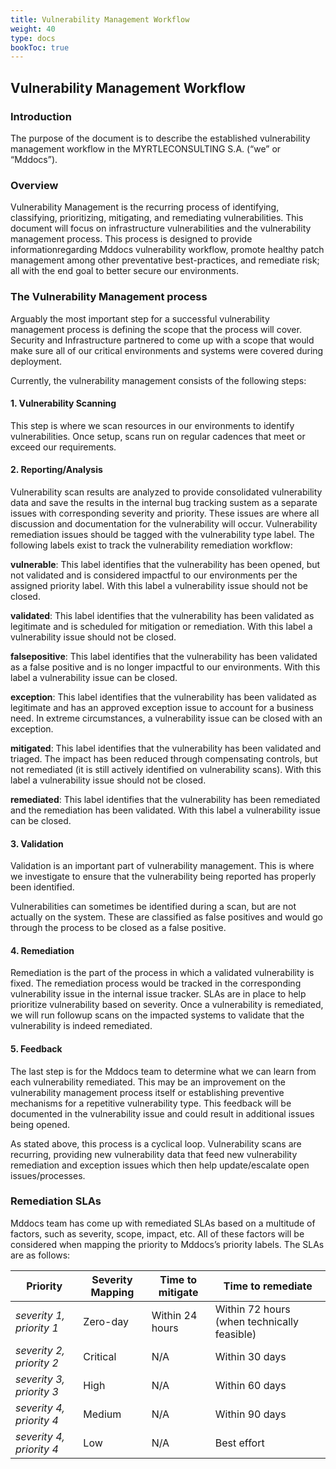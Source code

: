 ```yaml
---
title: Vulnerability Management Workflow
weight: 40
type: docs
bookToc: true
---
```


## Vulnerability Management Workflow

### Introduction

The purpose of the document is to describe the established vulnerability management workflow in the MYRTLECONSULTING S.A. (“we” or “Mddocs”).

### Overview

Vulnerability Management is the recurring process of identifying, classifying, prioritizing, mitigating, and remediating vulnerabilities. This document will focus on infrastructure vulnerabilities and the vulnerability management process. This process is designed to provide informationregarding Mddocs vulnerability workflow, promote healthy patch management among other preventative best-practices, and remediate risk; all with the end goal to better secure our environments.

### The Vulnerability Management process

Arguably the most important step for a successful vulnerability management process is defining the scope that the process will cover. Security and Infrastructure partnered to come up with a scope that would make sure all of our critical environments and systems were covered during deployment.

Currently, the vulnerability management consists of the following steps: 

#### 1. Vulnerability Scanning

This step is where we scan resources in our environments to identify vulnerabilities. Once setup, scans run on regular cadences that meet or exceed our requirements.

#### 2. Reporting/Analysis

Vulnerability scan results are analyzed to provide consolidated vulnerability data and save the results in the internal bug tracking sustem as a separate issues with corresponding severity and priority.
 These issues are where all discussion and documentation for the vulnerability will occur. Vulnerability remediation issues should be tagged with the vulnerability type label. The following labels exist to track the vulnerability remediation workflow:

**vulnerable**: This label identifies that the vulnerability has been opened, but not validated and is considered impactful to our environments per the assigned priority label. With this label a vulnerability issue should not be closed.

**validated**: This label identifies that the vulnerability has been validated as legitimate and is scheduled for mitigation or remediation. With this label a vulnerability issue should not be closed.

**falsepositive**: This label identifies that the vulnerability has been validated as a false positive and is no longer impactful to our environments. With this label a vulnerability issue can be closed.

**exception**: This label identifies that the vulnerability has been validated as legitimate and has an approved exception issue to account for a business need. In extreme circumstances, a vulnerability issue can be closed with an exception.

**mitigated**: This label identifies that the vulnerability has been validated and triaged. The impact has been reduced through compensating controls, but not remediated (it is still actively identified on vulnerability scans). With this label a vulnerability issue should not be closed.

**remediated**: This label identifies that the vulnerability has been remediated and the remediation has been validated. With this label a vulnerability issue can be closed.

#### 3. Validation

Validation is an important part of vulnerability management. This is where we investigate to ensure that the vulnerability being reported has properly been identified.

Vulnerabilities can sometimes be identified during a scan, but are not actually on the system. These are classified as false positives and would go through the process to be closed as a false positive.

#### 4. Remediation

Remediation is the part of the process in which a validated vulnerability is fixed. The remediation process would be tracked in the corresponding vulnerability issue in the internal issue tracker. SLAs are in place to help prioritize vulnerability based on severity. Once a vulnerability is remediated, we will run followup scans on the impacted systems to validate that the vulnerability is indeed remediated.

#### 5. Feedback
The last step is for the Mddocs team to determine what we can learn from each vulnerability remediated. This may be an improvement on the vulnerability management process itself or establishing preventive mechanisms for a repetitive vulnerability type. This feedback will be documented in the vulnerability issue and could result in additional issues being opened.

As stated above, this process is a cyclical loop. Vulnerability scans are recurring, providing new vulnerability data that feed new vulnerability remediation and exception issues which then help update/escalate open issues/processes.

### Remediation SLAs

Mddocs team has come up with remediated SLAs based on a multitude of factors, such as severity, scope, impact, etc. All of these factors will be considered when mapping the priority to Mddocs’s priority labels. The SLAs are as follows:

|Priority                |Severity Mapping|Time to mitigate|Time to remediate|
|---------------|--|--|--|
|*severity 1, priority 1* | Zero-day | Within 24 hours | Within 72 hours (when technically feasible) |
|*severity 2, priority 2* | Critical | N/A             | Within 30 days                              |
|*severity 3, priority 3* | High     | N/A             | Within 60 days                              |
|*severity 4, priority 4* | Medium   | N/A             | Within 90 days                              |
|*severity 4, priority 4* | Low      | N/A             | Best effort                                 |